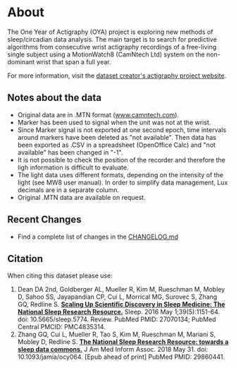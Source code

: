 # About

The One Year of Actigraphy (OYA) project is exploring new methods of sleep/circadian data analysis. The main target is to search for predictive algorithms from consecutive wrist actigraphy recordings of a free-living single subject using a MotionWatch8 (CamNtech Ltd) system on the non-dominant wrist that span a full year.

For more information, visit the [dataset creator's actigraphy project website](http://www.medricerca.it/actigraphy-analysis-project.html).

## Notes about the data

- Original data are in .MTN format (www.camntech.com).
- Marker has been used to signal when the unit was not at the wrist.
- Since Marker signal is not exported at one second epoch, time intervals around markers have been deleted as "not available". Then data has been exported as .CSV in a spreadsheet (OpenOffice Calc) and "not available" has been changed in "-1".
- It is not possible to check the position of the recorder and therefore the ligh information is difficult to evaluate.
- The light data uses different formats, depending on the intensity of the light (see MW8 user manual). In order to simplify data management, Lux decimals are in a separate column.
- Original .MTN data are available on request.

## Recent Changes

- Find a complete list of changes in the [CHANGELOG.md](:pages_path:/CHANGELOG.md)

## Citation

When citing this dataset please use:

1. Dean DA 2nd, Goldberger AL, Mueller R, Kim M, Rueschman M, Mobley D, Sahoo SS, Jayapandian CP, Cui L, Morrical MG, Surovec S, Zhang GQ, Redline S. [**Scaling Up Scientific Discovery in Sleep Medicine: The National Sleep Research Resource.**](https://www.ncbi.nlm.nih.gov/pubmed/27070134) Sleep. 2016 May 1;39(5):1151-64. doi: 10.5665/sleep.5774. Review. PubMed PMID: 27070134; PubMed Central PMCID: PMC4835314.
2. Zhang GQ, Cui L, Mueller R, Tao S, Kim M, Rueschman M, Mariani S, Mobley D, Redline S. [**The National Sleep Research Resource: towards a sleep data commons.**](https://www.ncbi.nlm.nih.gov/pubmed/29860441) J Am Med Inform Assoc. 2018 May 31. doi: 10.1093/jamia/ocy064. [Epub ahead of print] PubMed PMID: 29860441.

